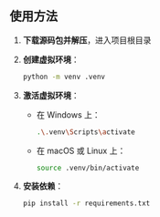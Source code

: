 ## 使用方法

1. **下载源码包并解压**，进入项目根目录
    
2. **创建虚拟环境**：
     ```bash
     python -m venv .venv
     ```

3. **激活虚拟环境**：
   - 在 Windows 上：
     ```bash
     .\.venv\Scripts\activate
     ```
   - 在 macOS 或 Linux 上：
     ```bash
     source .venv/bin/activate
     ```

4. **安装依赖**：
     ```bash
     pip install -r requirements.txt
     ```
